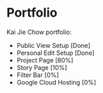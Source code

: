# Portfolio

Kai Jie Chow portfolio:

- Public View Setup [Done]
- Personal Edit Setup [Done]
- Project Page [80%]
- Story Page [10%]
- Filter Bar [0%]
- Google Cloud Hosting [0%]
